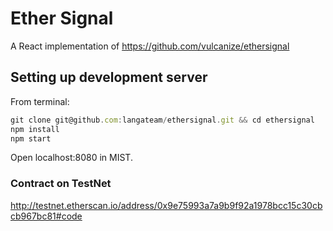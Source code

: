 # Ether Signal

A React implementation of https://github.com/vulcanize/ethersignal

## Setting up development server
From terminal:
```js
git clone git@github.com:langateam/ethersignal.git && cd ethersignal
npm install
npm start
```
Open localhost:8080 in MIST.

### Contract on TestNet
http://testnet.etherscan.io/address/0x9e75993a7a9b9f92a1978bcc15c30cbcb967bc81#code
